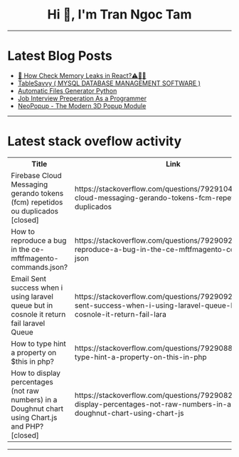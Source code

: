 <h1 align="center">Hi 👋, I'm Tran Ngoc Tam</h1>

---

# Latest Blog Posts 
<!-- BLOG-POST-LIST:START -->
- [👀 How Check Memory Leaks in React?⚠️🚨🚨](https://dev.to/martygo/how-check-memory-leaks-in-react-1431)
- [TableSavvy &lpar; MYSQL DATABASE MANAGEMENT SOFTWARE &rpar;](https://dev.to/mayankchawdhari/tablesavvy-mysql-database-management-software--240e)
- [Automatic Files Generator Python](https://dev.to/mayankchawdhari/automatic-files-generator-python-311h)
- [Job Interview Preperation As a Programmer](https://dev.to/marufpfc/job-interview-preperation-as-a-programmer-90k)
- [NeoPopup - The Modern 3D Popup Module](https://dev.to/mayankchawdhari/neopopup-the-modern-3d-popup-module-48mo)
<!-- BLOG-POST-LIST:END -->

---

# Latest stack oveflow activity
<table>
  <tr><th>Title</th><th>Link</th></tr>
  <!-- STACKOVERFLOW:START --><tr><td>Firebase Cloud Messaging gerando tokens &lpar;fcm&rpar; repetidos ou duplicados [closed]</td><td>https://stackoverflow.com/questions/79291047/firebase-cloud-messaging-gerando-tokens-fcm-repetidos-ou-duplicados</td></tr><tr><td>How to reproduce a bug in the ce-mftfmagento-commands.json?</td><td>https://stackoverflow.com/questions/79290922/how-to-reproduce-a-bug-in-the-ce-mftfmagento-commands-json</td></tr><tr><td>Email Sent success when i using laravel queue but in cosnole it return fail laravel Queue</td><td>https://stackoverflow.com/questions/79290920/email-sent-success-when-i-using-laravel-queue-but-in-cosnole-it-return-fail-lara</td></tr><tr><td>How to type hint a property on $this in php?</td><td>https://stackoverflow.com/questions/79290883/how-to-type-hint-a-property-on-this-in-php</td></tr><tr><td>How to display percentages &lpar;not raw numbers&rpar; in a Doughnut chart using Chart.js and PHP? [closed]</td><td>https://stackoverflow.com/questions/79290823/how-to-display-percentages-not-raw-numbers-in-a-doughnut-chart-using-chart-js</td></tr><!-- STACKOVERFLOW:END -->
</table>

---


